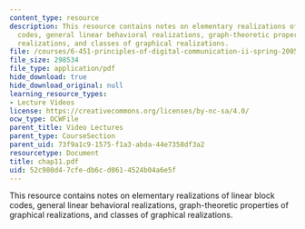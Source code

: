 ```yaml
---
content_type: resource
description: This resource contains notes on elementary realizations of linear block
  codes, general linear behavioral realizations, graph-theoretic properties of graphical
  realizations, and classes of graphical realizations.
file: /courses/6-451-principles-of-digital-communication-ii-spring-2005/52c980d47cfedb6cd0614524b04a6e5f_chap11.pdf
file_size: 298534
file_type: application/pdf
hide_download: true
hide_download_original: null
learning_resource_types:
- Lecture Videos
license: https://creativecommons.org/licenses/by-nc-sa/4.0/
ocw_type: OCWFile
parent_title: Video Lectures
parent_type: CourseSection
parent_uid: 73f9a1c9-1575-f1a3-abda-44e7358df3a2
resourcetype: Document
title: chap11.pdf
uid: 52c980d4-7cfe-db6c-d061-4524b04a6e5f
---
```

This resource contains notes on elementary realizations of linear block codes, general linear behavioral realizations, graph-theoretic properties of graphical realizations, and classes of graphical realizations.